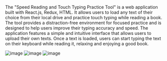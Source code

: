The "Speed Reading and Touch Typing Practice Tool" is a web application built
with React.js, Redux, HTML. It allows users to load any text of
their choice from their local drive and practice touch typing while reading a book.
The tool provides a distraction-free environment for focused practice and is
designed to help users improve their typing accuracy and speed. The application
features a simple and intuitive interface that allows users to upload their own
texts. Once a text is loaded, users can start typing the text on their keyboard while
reading it, relaxing and enjoying a good book.

![image](https://github.com/Murtrag/ReWriter/assets/19934843/d85344e5-4e9c-4c1b-bff5-18b103969119)
![image](https://github.com/Murtrag/ReWriter/assets/19934843/ed246a62-bd5f-4b73-9a8a-59a6d0754c91)
![image](https://github.com/Murtrag/ReWriter/assets/19934843/2dbd0e0b-5d8d-4838-a763-7a289c1b24c2)


